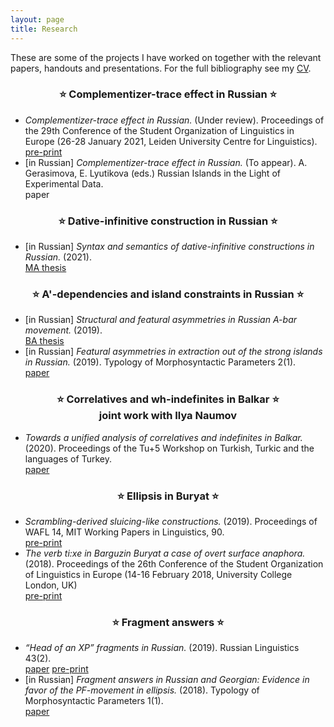 ```yaml
---
layout: page
title: Research
---
```


These are some of the projects I have worked on together with the relevant papers, handouts and presentations. For the full bibliography see my <a href="{{ site.baseurl }}/files/morgunova_cv.pdf" class="pdf">CV</a>.

<center><h3> &#11088; Complementizer-trace effect in Russian &#11088; </h3> </center>

<ul>
<li><i>Complementizer-trace effect in Russian.</i> (Under review). Proceedings of the 29th Conference of the Student Organization of Linguistics in Europe (26-28 January 2021, Leiden University Centre for Linguistics). <br> <a href="{{ site.baseurl }}/files/console29-first-morgunova.pdf" class="pdf">pre-print</a> </li>
<li>[in Russian] <i>Complementizer-trace effect in Russian.</i> (To appear). A. Gerasimova, E. Lyutikova (eds.) Russian Islands in the Light of Experimental Data. <br> paper </li>
</ul>

<center><h3> &#11088; Dative-infinitive construction in Russian &#11088; </h3></center>

<ul>
<li> [in Russian] <i>Syntax and semantics of dative-infinitive constructions in Russian.</i> (2021). <br> <a href="{{ site.baseurl }}/files/morgunova_MA_thesis.pdf" class="pdf">MA thesis</a> </li>
</ul>

<center><h3> &#11088; A'-dependencies and island constraints in Russian &#11088; </h3></center>

<ul>
<li> [in Russian] <i>Structural and featural asymmetries in Russian A-bar movement.</i> (2019). <br> <a href="{{ site.baseurl }}/files/morgunova_BA_thesis.pdf" class="pdf">BA thesis</a> </li>
<li> [in Russian] <i>Featural asymmetries in extraction out of the strong islands in Russian.</i> (2019). Typology of Morphosyntactic Parameters 2(1). <br> <a href="http://tmp.sc/application/files/6315/7781/8055/Morgunova-2019-2-1.pdf" class="pdf">paper</a> </li>
</ul>


<center><h3> &#11088; Correlatives and wh-indefinites in Balkar &#11088; <br> joint work with Ilya Naumov</h3></center>

<ul>
<li> <i>Towards a unified analysis of correlatives and indefinites in Balkar.</i> (2020). Proceedings of the Tu+5 Workshop on Turkish, Turkic and the languages of Turkey. <br> <a href="{{ site.baseurl }}/files/morgunova_naumov_correlatives_wh_indef_2020.pdf" class="pdf">paper</a> </li>
</ul>

<center><h3> &#11088; Ellipsis in Buryat &#11088; </h3></center>

<ul>
<li> <i>Scrambling-derived sluicing-like constructions.</i> (2019). Proceedings of WAFL 14, MIT Working Papers in Linguistics, 90. <br>  <a href="{{ site.baseurl }}/files/morgunova_wafl_14.pdf" class="pdf">pre-print</a></li>

<li> <i>The verb ti:xe in Barguzin Buryat a case of overt surface anaphora.</i> (2018). Proceedings of the 26th Conference  of the Student Organization of Linguistics in Europe (14-16 February 2018, University College London, UK) <br> <a href="{{ site.baseurl }}/files/console26-final-morgunova.pdf" class="pdf">pre-print</a> </li>
</ul>

<center><h3> &#11088; Fragment answers &#11088; </h3></center>

<ul>
<li><i>“Head of an XP” fragments in Russian.</i> (2019). Russian Linguistics 43(2). <br> <a href="https://link.springer.com/article/10.1007/s11185-019-09212-y" class="pdf">paper</a> <a href="{{ site.baseurl }}/files/“Head of an XP” fragments in Russian.pdf" class="pdf">pre-print</a> </li>
<li>[in Russian] <i>Fragment answers in Russian and Georgian: Evidence in favor of the PF-movement in ellipsis.</i> (2018). Typology of Morphosyntactic Parameters 1(1). <br> <a href="http://tmp.sc/application/files/7215/5768/7206/Morgunova-2018-1-1.pdf" class="pdf">paper</a> </li>
</ul>


